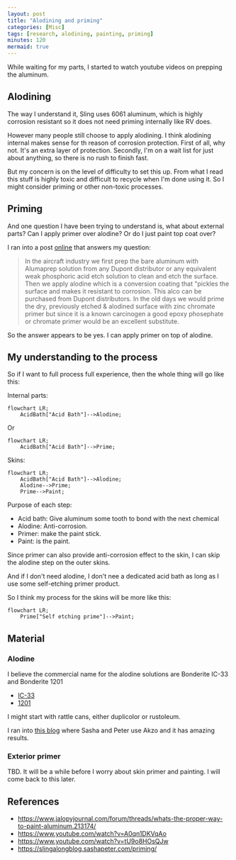 ```yaml
---
layout: post
title: "Alodining and priming"
categories: [Misc]
tags: [research, alodining, painting, priming]
minutes: 120
mermaid: true
---
```


While waiting for my parts, I started to watch youtube videos on prepping the aluminum.

## Alodining

The way I understand it, Sling uses 6061 aluminum, which is highly corrosion resistant so it does not need priming internally like RV does.

However many people still choose to apply alodining. I think alodining internal makes sense for th reason of corrosion protection. First of
all, why not. It's an extra layer of protection. Secondly, I'm on a wait list for just about anything, so there is no rush to finish fast.

But my concern is on the level of difficulty to set this up. From what I read this stuff is highly toxic and difficult to recycle when I'm done
using it. So I might consider priming or other non-toxic processes.

## Priming

And one question I have been trying to understand is, what about external parts? Can I apply primer over alodine? Or do I just paint top coat over?

I ran into a post [online](https://www.jalopyjournal.com/forum/threads/whats-the-proper-way-to-paint-aluminum.213174/) that answers my question:

> In the aircraft industry we first prep the bare aluminum with Alumaprep solution from any Dupont distributor or any equivalent weak phosphoric acid etch solution to clean and etch the surface. Then we apply alodine which is a conversion coating that "pickles the surface and makes it resistant to corrosion. This alco can be purchased from Dupont distributors. In the old days we would prime the dry, previously etched & alodined surface with zinc chromate primer but since it is a known carcinogen a good epoxy phosephate or chromate primer would be an excellent substitute.

So the answer appears to be yes. I can apply primer on top of alodine.

## My understanding to the process

So if I want to full process full experience, then the whole thing will go like this:

Internal parts:

```mermaid
flowchart LR;
    AcidBath["Acid Bath"]-->Alodine;
```

Or

```mermaid
flowchart LR;
    AcidBath["Acid Bath"]-->Prime;
```

Skins:

```mermaid
flowchart LR;
    AcidBath["Acid Bath"]-->Alodine;
    Alodine-->Prime;
    Prime-->Paint;
```

Purpose of each step:

- Acid bath: Give aluminum some tooth to bond with the next chemical
- Alodine: Anti-corrosion.
- Primer: make the paint stick.
- Paint: is the paint.

Since primer can also provide anti-corrosion effect to the skin, I can skip the alodine step on the outer skins.

And if I don't need alodine, I don't nee a dedicated acid bath as long as I use some self-etching primer product.

So I think my process for the skins will be more like this:

```mermaid
flowchart LR;
    Prime["Self etching prime"]-->Paint;
```

## Material

### Alodine

I believe the commercial name for the alodine solutions are Bonderite IC-33 and Bonderite 1201

- [IC-33](https://www.aircraftspruce.com/catalog/cspages/alumiprep.php)
- [1201](https://www.aircraftspruce.com/catalog/cspages/alodine1201.php)

I might start with rattle cans, either duplicolor or rustoleum.

I ran into [this blog](https://slingalongblog.sashapeter.com/priming/) where Sasha and Peter use Akzo and it has amazing results.

### Exterior primer

TBD. It will be a while before I worry about skin primer and painting. I will come back to this later.

## References

- https://www.jalopyjournal.com/forum/threads/whats-the-proper-way-to-paint-aluminum.213174/
- https://www.youtube.com/watch?v=A0qn1DKVqAo
- https://www.youtube.com/watch?v=tU9o8HOsQJw
- https://slingalongblog.sashapeter.com/priming/
